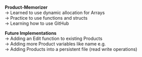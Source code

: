 **Product-Memorizer**  
-> Learned to use dynamic allocation for Arrays  
-> Practice to use functions and structs  
-> Learning how to use GitHub  

**Future Implementations**  
-> Adding an Edit function to existing Products  
-> Adding more Product variables like name e.g.  
-> Adding Products into a persistent file (read write operations)  
